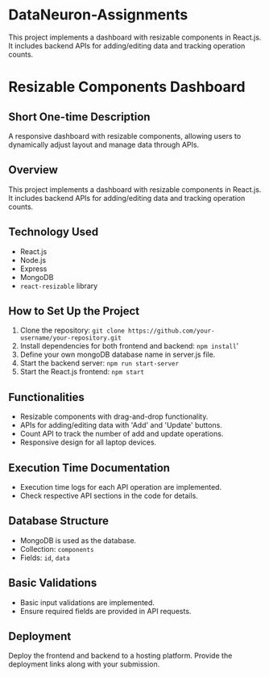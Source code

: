 # DataNeuron-Assignments
This project implements a dashboard with resizable components in React.js. It includes backend APIs for adding/editing data and tracking operation counts.

# Resizable Components Dashboard

## Short One-time Description
A responsive dashboard with resizable components, allowing users to dynamically adjust layout and manage data through APIs.


## Overview
This project implements a dashboard with resizable components in React.js. It includes backend APIs for adding/editing data and tracking operation counts.

## Technology Used
- React.js
- Node.js
- Express
- MongoDB
- `react-resizable` library

## How to Set Up the Project
1. Clone the repository: `git clone https://github.com/your-username/your-repository.git`
2. Install dependencies for both frontend and backend: `npm install`'
3. Define your own mongoDB database name in server.js file.
4. Start the backend server: `npm run start-server`
5. Start the React.js frontend: `npm start`

## Functionalities
- Resizable components with drag-and-drop functionality.
- APIs for adding/editing data with 'Add' and 'Update' buttons.
- Count API to track the number of add and update operations.
- Responsive design for all laptop devices.

## Execution Time Documentation
- Execution time logs for each API operation are implemented.
- Check respective API sections in the code for details.

## Database Structure
- MongoDB is used as the database.
- Collection: `components`
- Fields: `id`, `data`

## Basic Validations
- Basic input validations are implemented.
- Ensure required fields are provided in API requests.

## Deployment
Deploy the frontend and backend to a hosting platform. Provide the deployment links along with your submission.

